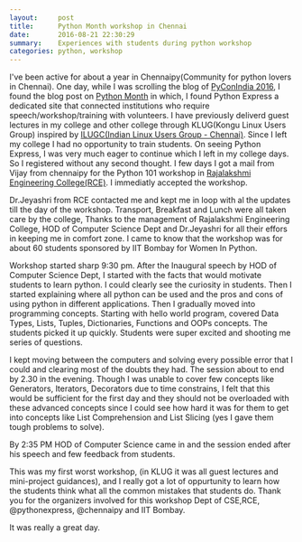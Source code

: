 ```yaml
---
layout:     post
title:      Python Month workshop in Chennai
date:       2016-08-21 22:30:29
summary:    Experiences with students during python workshop
categories: python, workshop
---
```


I've been active for about a year in Chennaipy(Community for python lovers in Chennai). One day, while I was scrolling the blog of [PyConIndia 2016](https://in.pycon.org/blog/2016/), I found the blog post on [Python Month](http://blog.pythonexpress.in/posts/python-month-has-arrived/) in which, I found Python Express a dedicated site that connected institutions who require speech/workshop/training with volunteers. I have previously deliverd guest lectures in my college and other college through KLUG(Kongu Linux Users Group) inspired by [ILUGC(Indian Linux Users Group - Chennai)](http://ilugc.in/). Since I left my college I had no opportunity to train students. On seeing Python Express, I was very much eager to continue which I left in my college days. So I registered without any second thought. I few days I got a mail from Vijay from chennaipy for the Python 101 workshop in [Rajalakshmi Engineering College(RCE)](http://www.rajalakshmi.org/). I immediatly accepted the workshop.

Dr.Jeyashri from RCE contacted me and kept me in loop with al the updates till the day of the workshop. Transport, Breakfast and Lunch were all taken care by the college, Thanks to the management of Rajalakshmi Engineering College, HOD of Computer Science Dept and Dr.Jeyashri for all their effors in keeping me in comfort zone. I came to know that the workshop was for about 60 students sponsored by IIT Bombay for Women In Python.

Workshop started sharp 9:30 pm.  After the Inaugural speech by HOD of Computer Science Dept, I started with the facts that would motivate students to learn python. I could clearly see the curiosity in students. Then I started explaining where all python can be used and the pros and cons of using python in different applications. Then I gradually moved into programming concepts. Starting with hello world program, covered Data Types, Lists, Tuples, Dictionaries, Functions and OOPs concepts. The students picked it up quickly. Students were super excited and shooting me series of questions. 

I kept moving between the computers and solving every possible error that I could and clearing most of the doubts they had. The session about to end by 2.30 in the evening. Though I was unable to cover few concepts like Generators, Iterators, Decorators due to time constrains, I felt that this would be sufficient for the first day and they should not be overloaded with these advanced concepts since I could see how hard it was for them to get into concepts like List Comprehension and List Slicing (yes I gave them tough problems to solve). 

By 2:35 PM HOD of Computer Science came in and the session ended after his speech and few feedback from students. 

This was my first worst workshop, (in KLUG it was all guest lectures and mini-project guidances), and I really got a lot of oppurtunity to learn how the students think what all the common mistakes that students do. Thank you for the organizers involved for this workshop  Dept of CSE,RCE, @pythonexpress, @chennaipy and IIT Bombay. 

It was really a great day.